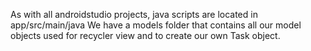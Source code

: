 As with all androidstudio projects, java scripts are located in app/src/main/java
We have a models folder that contains all our model objects used for recycler view and to create our own Task object.
